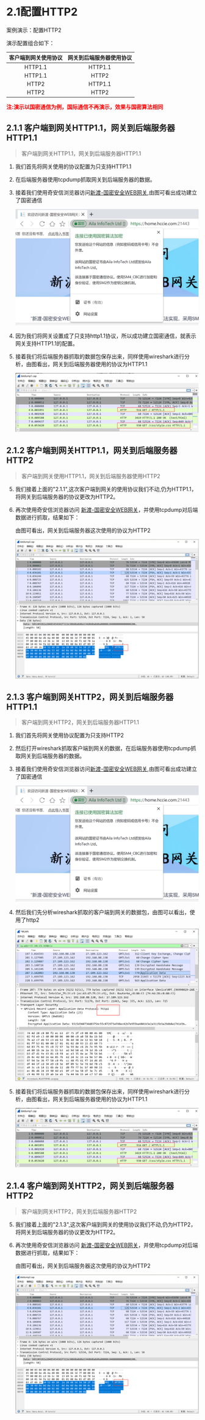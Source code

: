 # 2.1配置HTTP2

案例演示：配置HTTP2

演示配置组合如下：

| 客户端到网关使用协议 | 网关到后端服务器使用协议 |
| :------------------: | :----------------------: |
|       HTTP1.1        |         HTTP1.1          |
|       HTTP1.1        |          HTTP2           |
|        HTTP2         |         HTTP1.1          |
|        HTTP2         |          HTTP2           |

<p style="color:red;font-weight:bold">
       注:演示以国密通信为例，国际通信不再演示，效果与国密算法相同
</p>

## 2.1.1 客户端到网关HTTP1.1，网关到后端服务器HTTP1.1

> 客户端到网关HTTP1.1，网关到后端服务器HTTP1.1

1. 我们首先将网关使用的协议配置为只支持HTTP1.1

2. 在后端服务器使用tcpdump抓取网关到后端服务器的数据。

3. 接着我们使用奇安信浏览器访问[新渡-国密安全WEB网关](https://home.hccie.com:21443/),由图可看出成功建立了国密通信

   ![image-20220601151217143](../image/image-20220601151217143.png ':size=75%')

4. 因为我们将网关设置成了只支持http1.1协议，所以成功建立国密通信，就表示网关支持HTTP1.1的配置。


5. 接着我们将后端服务器抓取的数据包保存出来，同样使用wireshark进行分析，由图看出，网关到后端服务器使用的协议为HTTP1.1

   ![image-20220601142348802](../image/wg-hdhttp1.png ':size=75%')

## 2.1.2 客户端到网关HTTP1.1，网关到后端服务器HTTP2

> 客户端到网关使用HTTP1.1，网关到后端服务器使用HTTP2

5. 我们接着上面的"2.1.1",这次客户端到网关的使用协议我们不动,仍为HTTP1.1，将网关到后端服务器的协议更改为HTTP2。

6. 再次使用奇安信浏览器访问 [新渡-国密安全WEB网关](http://home.hccie.com:21443/)，并使用tcpdump对后端数据进行抓取，结果如下：

   由图可看出，网关到后端服务器这次使用的协议为HTTP2

   ![image-20220601143936864](../image/WG-HDht2.png ':size=75%')

## 2.1.3 客户端到网关HTTP2，网关到后端服务器HTTP1.1

> 客户端到网关HTTP2，网关到后端服务器HTTP1.1

1. 我们首先将网关使用协议配置为只支持HTTP2

2. 然后打开wireshark抓取客户端到网关的数据，在后端服务器使用tcpdump抓取网关到后端服务器的数据。

3. 接着我们使用奇安信浏览器访问[新渡-国密安全WEB网关](https://home.hccie.com:21443/),由图可看出成功建立了国密通信

   ![image-20220601151217143](../image/image-20220601151217143.png ':size=75%')

4. 然后我们先分析wireshark抓取的客户端到网关的数据包，由图可以看出，使用了http2

   ![image-20220601182645817](../image/image-20220601182645817.png ':size=75%')

5. 接着我们将后端服务器抓取的数据包保存出来，同样使用wireshark进行分析，由图看出，网关到后端服务器使用的协议为HTTP1.1

   ![image-20220601142348802](../image/wg-hdhttp1.png ':size=75%')

   

## 2.1.4 客户端到网关HTTP2，网关到后端服务器HTTP2

> 客户端到网关HTTP2，网关到后端服务器HTTP2

5. 我们接着上面的"2.1.3",这次客户端到网关的使用协议我们不动,仍为HTTP2，将网关到后端服务器的协议更改为HTTP2。

6. 再次使用奇安信浏览器访问 [新渡-国密安全WEB网关](http://home.hccie.com:21443/)，并使用tcpdump对后端数据进行抓取，结果如下：

   由图可看出，网关到后端服务器这次使用的协议为HTTP2

   ![image-20220601143936864](../image/WG-HDht2.png ':size=75%')
